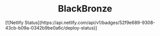 <h1 align="center">BlackBronze</h1>
[![Netlify Status](https://api.netlify.com/api/v1/badges/52f9e689-9308-43cb-b09a-0342b9be0a6c/deploy-status)]
